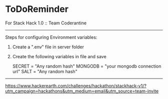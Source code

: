 # ToDoReminder
For Stack Hack 1.0 :: Team Coderantine

<hr/>

Steps for configuring Environment variables:

1. Create a ".env" file in server folder
2. Create the following variables in file and save

    SECRET = "Any random hash"
    MONGODB = "your mongodb connection url"
    SALT = "Any random hash"

<hr/>

https://www.hackerearth.com/challenges/hackathon/stackhack-v1/?utm_campaign=hackathons&utm_medium=email&utm_source=team-invite
